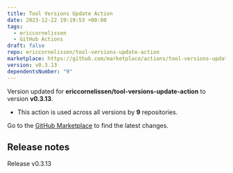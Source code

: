 ```yaml
---
title: Tool Versions Update Action
date: 2023-12-22 19:19:53 +00:00
tags:
  - ericcornelissen
  - GitHub Actions
draft: false
repo: ericcornelissen/tool-versions-update-action
marketplace: https://github.com/marketplace/actions/tool-versions-update-action
version: v0.3.13
dependentsNumber: "9"
---
```



Version updated for **ericcornelissen/tool-versions-update-action** to version **v0.3.13**.
- This action is used across all versions by **9** repositories.

Go to the [GitHub Marketplace](https://github.com/marketplace/actions/tool-versions-update-action) to find the latest changes.

## Release notes

Release v0.3.13

